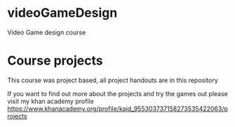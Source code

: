 # videoGameDesign
 Video Game design course
 
 # Course projects
 
 This course was project based, all project handouts are in this repository
 
 If you want to find out more about the projects and try the games out please visit my khan academy profile https://www.khanacademy.org/profile/kaid_955303737158273535422063/projects
